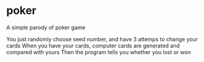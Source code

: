# poker
A simple parody of poker game

You just randomly choose seed number, and have 3 attemps to change your cards
When you have your cards, computer cards are generated and compared with yours
Then the program tells you whether you lost or won
